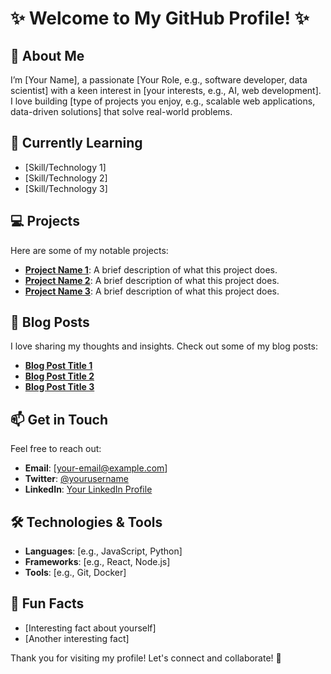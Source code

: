 # ✨ Welcome to My GitHub Profile! ✨



## 👤 About Me
I’m [Your Name], a passionate [Your Role, e.g., software developer, data scientist] with a keen interest in [your interests, e.g., AI, web development]. I love building [type of projects you enjoy, e.g., scalable web applications, data-driven solutions] that solve real-world problems.

## 🌱 Currently Learning
- [Skill/Technology 1]
- [Skill/Technology 2]
- [Skill/Technology 3]

## 💻 Projects
Here are some of my notable projects:
- **[Project Name 1](link-to-project)**: A brief description of what this project does.
- **[Project Name 2](link-to-project)**: A brief description of what this project does.
- **[Project Name 3](link-to-project)**: A brief description of what this project does.

## 📝 Blog Posts
I love sharing my thoughts and insights. Check out some of my blog posts:
- **[Blog Post Title 1](link-to-post)**
- **[Blog Post Title 2](link-to-post)**
- **[Blog Post Title 3](link-to-post)**

## 📫 Get in Touch
Feel free to reach out:
- **Email**: [your-email@example.com]
- **Twitter**: [@yourusername](https://twitter.com/yourusername)
- **LinkedIn**: [Your LinkedIn Profile](https://www.linkedin.com/in/yourprofile)

## 🛠️ Technologies & Tools
- **Languages**: [e.g., JavaScript, Python]
- **Frameworks**: [e.g., React, Node.js]
- **Tools**: [e.g., Git, Docker]

## 🎉 Fun Facts
- [Interesting fact about yourself]
- [Another interesting fact]

Thank you for visiting my profile! Let's connect and collaborate! 🌟
